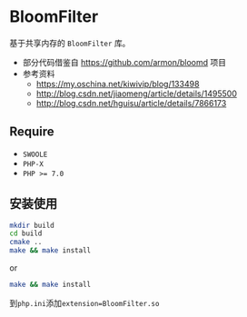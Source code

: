# BloomFilter
基于共享内存的 `BloomFilter` 库。

* 部分代码借鉴自 <https://github.com/armon/bloomd> 项目
* 参考资料
  * <https://my.oschina.net/kiwivip/blog/133498>
  * <http://blog.csdn.net/jiaomeng/article/details/1495500>
  * <http://blog.csdn.net/hguisu/article/details/7866173>

## Require

* `SWOOLE`
* `PHP-X`
* `PHP >= 7.0`

## 安装使用

```bash
mkdir build
cd build
cmake ..
make && make install
```
or 

```bash
make && make install
```

到`php.ini`添加`extension=BloomFilter.so`
